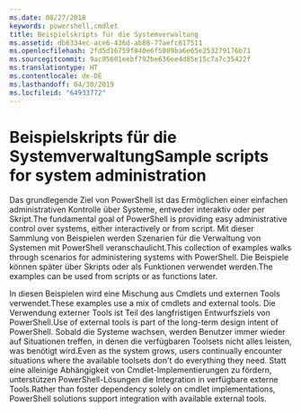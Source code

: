 ```yaml
---
ms.date: 08/27/2018
keywords: powershell,cmdlet
title: Beispielskripts für die Systemverwaltung
ms.assetid: db6334ec-ace6-436d-ab88-77aefc817511
ms.openlocfilehash: 2fd5d16759f840e6f5809ba6e65e253279176b71
ms.sourcegitcommit: 9ac95601eebf792be636ee4d85e15c7a7c35422f
ms.translationtype: HT
ms.contentlocale: de-DE
ms.lasthandoff: 04/30/2019
ms.locfileid: "64933772"
---
```

# <a name="sample-scripts-for-system-administration"></a><span data-ttu-id="e4685-103">Beispielskripts für die Systemverwaltung</span><span class="sxs-lookup"><span data-stu-id="e4685-103">Sample scripts for system administration</span></span>

<span data-ttu-id="e4685-104">Das grundlegende Ziel von PowerShell ist das Ermöglichen einer einfachen administrativen Kontrolle über Systeme, entweder interaktiv oder per Skript.</span><span class="sxs-lookup"><span data-stu-id="e4685-104">The fundamental goal of PowerShell is providing easy administrative control over systems, either interactively or from script.</span></span> <span data-ttu-id="e4685-105">Mit dieser Sammlung von Beispielen werden Szenarien für die Verwaltung von Systemen mit PowerShell veranschaulicht.</span><span class="sxs-lookup"><span data-stu-id="e4685-105">This collection of examples walks through scenarios for administering systems with PowerShell.</span></span> <span data-ttu-id="e4685-106">Die Beispiele können später über Skripts oder als Funktionen verwendet werden.</span><span class="sxs-lookup"><span data-stu-id="e4685-106">The examples can be used from scripts or as functions later.</span></span>

<span data-ttu-id="e4685-107">In diesen Beispielen wird eine Mischung aus Cmdlets und externen Tools verwendet.</span><span class="sxs-lookup"><span data-stu-id="e4685-107">These examples use a mix of cmdlets and external tools.</span></span> <span data-ttu-id="e4685-108">Die Verwendung externer Tools ist Teil des langfristigen Entwurfsziels von PowerShell.</span><span class="sxs-lookup"><span data-stu-id="e4685-108">Use of external tools is part of the long-term design intent of PowerShell.</span></span> <span data-ttu-id="e4685-109">Sobald die Systeme wachsen, werden Benutzer immer wieder auf Situationen treffen, in denen die verfügbaren Toolsets nicht alles leisten, was benötigt wird.</span><span class="sxs-lookup"><span data-stu-id="e4685-109">Even as the system grows, users continually encounter situations where the available toolsets don't do everything they need.</span></span> <span data-ttu-id="e4685-110">Statt eine alleinige Abhängigkeit von Cmdlet-Implementierungen zu fördern, unterstützen PowerShell-Lösungen die Integration in verfügbare externe Tools.</span><span class="sxs-lookup"><span data-stu-id="e4685-110">Rather than foster dependency solely on cmdlet implementations, PowerShell solutions support integration with available external tools.</span></span>